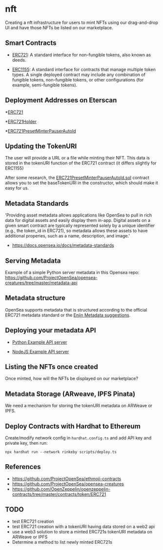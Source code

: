 # nft

Creating a nft infrastructure for users to mint NFTs using our drag-and-drop UI and have those NFTs be listed on our marketplace.

## Smart Contracts 

* [ERC721](https://eips.ethereum.org/EIPS/eip-721): A standard interface for non-fungible tokens, also known as deeds.
 
* [ERC1155](https://0xjac.github.io/EIPs/EIPS/eip-1155): A standard interface for contracts that manage multiple token types. A single deployed contract may include any combination of fungible tokens, non-fungible tokens, or other configurations (for example, semi-fungible tokens).

##  Deployment Addresses on Eterscan
*[ERC721](https://etherscan.io/address/0x1DE62E4eE278F748f4026F129FF2f55D407e661d)

*[ERC721Holder](https://etherscan.io/address/0xEd2c31694CB42cA324668c689E43067110fEDCAB)

*[ERC721PresetMinterPauserAutoId](https://etherscan.io/address/0x5b2Cc677D24Ab250dd271b477a1bD4dF6aF48D82)

## Updating the TokenURI
The user will provide a URL or a file while minting their NFT. This data is stored in the tokenURI function of the ERC721 contract (it differs slightly for ERC1155)

After some research, the [ERC721PresetMinterPauserAutoId.sol](https://github.com/zapproject/nft/blob/main/contracts/ERC721PresetMinterPauserAutoId.sol) contract allows you to set the baseTokenURI in the constructor, which should make it easy for us. 

## Metadata Standards

'Providing asset metadata allows applications like OpenSea to pull in rich data for digital assets and easily display them in-app. Digital assets on a given smart contract are typically represented solely by a unique identifier (e.g., the token_id in ERC721), so metadata allows these assets to have additional properies, such as a name, description, and image.'

* https://docs.opensea.io/docs/metadata-standards

## Serving Metadata

Example of a simple Python server metadata in this Opensea repo: https://github.com/ProjectOpenSea/opensea-creatures/tree/master/metadata-api

## Metadata structure

OpenSea supports metadata that is structured according to the official ERC721 metadata standard or the [Enjin Metadata suggestions](https://github.com/ethereum/EIPs/blob/master/EIPS/eip-1155.md#erc-1155-metadata-uri-json-schema).

## Deploying your metadata API

* [Python Example API server](https://github.com/ProjectOpenSea/metadata-api-python)

* [NodeJS Example API server](https://github.com/ProjectOpenSea/metadata-api-python)

## Listing the NFTs once created

Once minted, how will the NFTs be displayed on our marketplace?

## Metadata Storage (ARweave, IPFS Pinata)
We need a mechanism for storing the tokenURI metadata on ARWeave or IPFS. 

## Deploy Contracts with Hardhat to Ethereum
Create/modify network config in `hardhat.config.ts` and add API key and private key, then run:

`npx hardhat run --network rinkeby scripts/deploy.ts`

## References

* https://github.com/ProjectOpenSea/ethmoji-contracts
* https://github.com/ProjectOpenSea/opensea-creatures
* https://github.com/OpenZeppelin/openzeppelin-contracts/tree/master/contracts/token/ERC721

## TODO

* test ERC721 creation
* test ERC721 creation with a tokenURI having data stored on a web2 api
* use a web3 solution to store a minted ERC721s tokenURI metadata on ARWeave or IPFS
* Determine a method to list newly minted ERC721s
